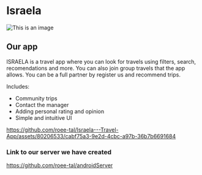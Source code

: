 # Israela


![This is an image](https://github.com/roee-tal/Final-project_Data-Science/blob/main/logooooo.png)

## Our app

ISRAELA is a travel app where you can look for travels using filters, search, recomendations and more. You can also join group travels
that the app allows. You can be a full partner by register us and recommend trips.

Includes:
* Community trips
* Contact the manager
* Adding personal rating and opinion
* Simple and intuitive UI






https://github.com/roee-tal/Israela---Travel-App/assets/80206533/cabf75a3-9e2d-4cbc-a97b-36b7b6691684







### Link to our server we have created
<a href="https://github.com/roee-tal/androidServer">https://github.com/roee-tal/androidServer</a>






